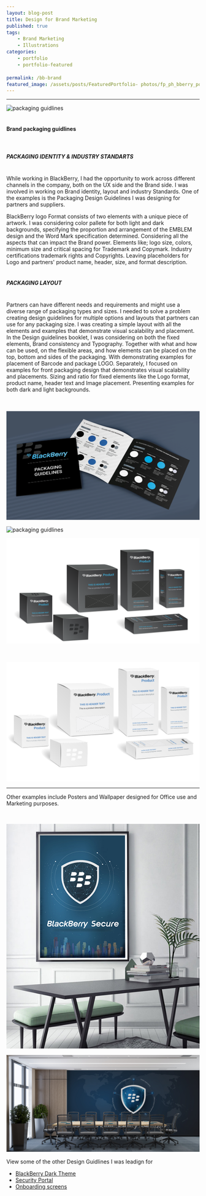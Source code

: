 ```yaml
---
layout: blog-post
title: Design for Brand Marketing
published: true
tags: 
    - Brand Marketing
    - Illustrations
categories:
    - portfolio
    - portfolio-featured
    
permalink: /bb-brand
featured_image: /assets/posts/FeaturedPortfolio- photos/fp_ph_bberry_poster2.png
---
```




------------------------


![packaging guidlines](/assets/posts/2021-06-01-p_BlackBerry_BrandMarketing/Box_Packaging_Mockup.png "packaging guidlines")
<br>
<br>
#### Brand packaging guidlines
<br>


##### PACKAGING IDENTITY & INDUSTRY STANDARTS
<br>
While working in BlackBerry, I had the opportunity to work across different channels in the company, both on the UX side and the Brand side. I was involved in working on Brand identity, layout and industry Standards. One of the examples is the Packaging Design Guidelines I was designing for partners and suppliers.

BlackBerry logo Format consists of two elements with a unique piece of artwork. I was considering color pallete for both light and dark backgrounds, specifying the proportion and arrangement of the EMBLEM design and the Word Mark specification determined. Considering all the aspects that can impact the Brand power. Elements like; logo size, colors, minimum size and critical spacing for Trademark and Copymark. Industry certifications trademark rights and Copyrights. Leaving placeholders for Logo and partners' product name, header, size, and format description.     
<br>

##### PACKAGING LAYOUT 
<br>
Partners can have different needs and requirements and might use a diverse range of packaging types and sizes. 
I needed to solve a problem creating design guidelines for multiple options and layouts that partners can use for any packaging size. 
I was creating a simple layout with all the elements and examples 
that demonstrate visual scalability and placement.
In the Design guidelines booklet, I was considering on both the fixed elements, Brand consistency and Typography. Together with what and how can be used, on the flexible areas, and how elements can be placed on the top, bottom and sides of the packaging.  With demonstrating examples for placement of Barcode and package LOGO.
Separately, I focused on examples for front packaging design that demonstrates visual scalability and placements. Sizing and ratio for fixed elements like the Logo format, product name, header text and Image placement. Presenting examples for both dark and light backgrounds.
<br>
<br>




<br>

![packaging guidlines](/assets/posts/2021-06-01-p_BlackBerry_BrandMarketing/BlackBerry_BrandPackaging1.png "packaging guidlines")
<br>

![packaging guidlines](/assets/posts/2021-06-01-p_BlackBerry_BrandMarketing/BlackBerry_BrandPackaging3B.png "packaging guidlines")



![packaging guidlines](/assets/posts/2021-06-01-p_BlackBerry_BrandMarketing/bb_pack_mock_dark.png "packaging guidlines")

<br>

![packaging guidlines](/assets/posts/2021-06-01-p_BlackBerry_BrandMarketing/bb_pack_mock_light.png "packaging guidlines")

---------------------------------------
  

  Other examples include Posters and Wallpaper designed for Office use and Marketing purposes.

  <br>


![poster](/assets/posts/2021-06-01-p_BlackBerry_BrandMarketing/OfficePoster.jpg "poster")
<br>  



![wallpaper](/assets/posts/2021-06-01-p_BlackBerry_BrandMarketing/OfficeWallpaper.jpg "wallpaper")
<br>

View some of the other Design Guidlines I was leadign for


- [BlackBerry Dark Theme](/dark-theme) 
- [Security Portal](/design-guidelines)
- [Onboarding screens](/empty-data)
